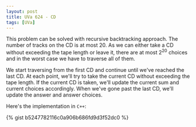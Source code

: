 ```yaml
---
layout: post
title: UVa 624 - CD
tags: [UVa]
---
```


This problem can be solved with recursive backtracking approach. The number of tracks on the CD is at most $20$. As we can either take a CD without exceeding the tape length or leave it, there are at most $2^{20}$ choices and in the worst case we have to traverse all of them. 

We start traversing from the first CD and continue until we've reached the last CD. At each point, we'll try to take the current CD without exceeding the tape length. If the current CD is taken, we'll update the current sum and current choices accordingly. When we've gone past the last CD, we'll update the answer and answer choices. 

Here's the implementation in ``C++``:

{% gist b5247782116c0a906b686fd9d3f52dc0 %}
